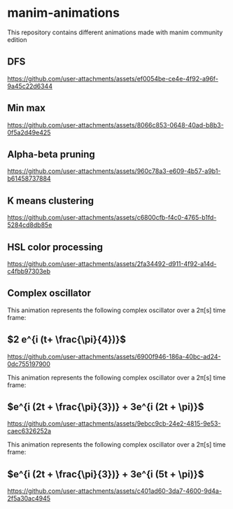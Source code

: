 # manim-animations
This repository contains different animations made with manim community edition


## DFS



https://github.com/user-attachments/assets/ef0054be-ce4e-4f92-a96f-9a45c22d6344


## Min max



https://github.com/user-attachments/assets/8066c853-0648-40ad-b8b3-0f5a2d49e425



## Alpha-beta pruning

https://github.com/user-attachments/assets/960c78a3-e609-4b57-a9b1-b61458737884

## K means clustering

https://github.com/user-attachments/assets/c6800cfb-f4c0-4765-b1fd-5284cd8db85e

## HSL color processing

https://github.com/user-attachments/assets/2fa34492-d911-4f92-a14d-c4fbb97303eb

## Complex oscillator
This animation represents the following complex oscillator over a 2π[s] time frame:

## $2 e^{i (t+ \frac{\pi}{4})}$


https://github.com/user-attachments/assets/6900f946-186a-40bc-ad24-0dc755197900




This animation represents the following complex oscillator over a 2π[s] time frame:

## $e^{i (2t + \frac{\pi}{3})} + 3e^{i (2t + \pi)}$

https://github.com/user-attachments/assets/9ebcc9cb-24e2-4815-9e53-caec6326252a

This animation represents the following complex oscillator over a 2π[s] time frame:

## $e^{i (2t + \frac{\pi}{3})} + 3e^{i (5t + \pi)}$

https://github.com/user-attachments/assets/c401ad60-3da7-4600-9d4a-2f5a30ac4945


